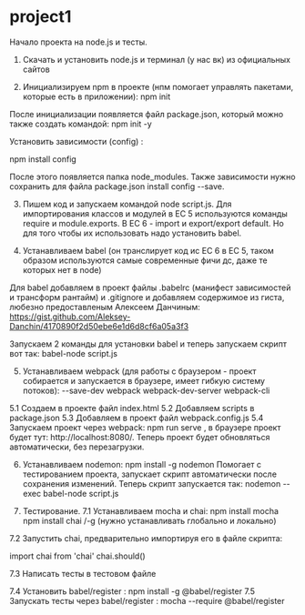 # project1

Начало проекта на node.js и тесты.

1. Скачать и установить node.js и терминал (у нас вк) из официальных сайтов

2. Инициализируем npm в проекте (нпм помогает управлять пакетами, которые есть в приложении):
npm init

После инициализации появляется файл package.json, который можно также создать командой:
npm init -y

Установить зависимости (config) :

npm install config

После этого появляется папка node_modules. Также зависимости нужно сохранить для файла package.json install config --save.

3. Пишем код и запускаем командой node script.js.
Для импортирования классов и модулей в ЕС 5 используются команды require и module.exports. В ЕС 6 - import и export/export default.
Но для того чтобы их использовать надо установить babel.

4. Устанавливаем babel (он транслирует код ис ЕС 6 в ЕС 5, таком образом используются самые современные фичи дс, даже те которых нет в node)

Для babel добавляем в проект файлы .babelrc (манифест зависимостей и трансформ рантайм)  и .gitignore и добавляем содержимое из гиста, любезно предоставленым Алексеем Данчиным:
https://gist.github.com/Aleksey-Danchin/4170890f2d50ebe6e1d6d8cf6a05a3f3

Запускаем 2 команды для установки babel и теперь запускаем скрипт вот так: babel-node script.js

5. Устанавливаем webpack (для работы с браузером - проект собирается и запускается в браузере, имеет гибкую систему потоков):
--save-dev webpack webpack-dev-server webpack-cli

5.1 Создаем в проекте файл index.html
5.2 Добавляем scripts в package.json
5.3 Добавляем в проект файл webpack.config.js
5.4 Запускаем проект через webpack: npm run serve , в браузере проект будет тут: http://localhost:8080/. Теперь проект будет обновляться автоматически, без перезагрузки.

6. Устанавливаем nodemon:  npm install -g nodemon
Помогает с тестированием проекта, запускает скрипт автоматически после сохранения изменений. Теперь скрипт запускается так:
nodemon --exec babel-node script.js

7. Тестирование.
7.1 Устанавливаем mocha и chai:
npm install mocha
npm install chai /-g (нужно устанавливать глобально и локально)

7.2 Запустить chai, предварительно импортируя его в файле скрипта:

import chai from 'chai'
chai.should()

7.3 Написать тесты в тестовом файле

7.4 Установить babel/register :
npm install -g @babel/register
7.5 Запускать тесты через babel/register : mocha --require @babel/register
